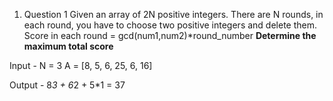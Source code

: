 1. Question 1
Given an array of 2N positive integers. There are N rounds, in each round, you have to choose two positive integers and delete them.
Score in each round = gcd(num1,num2)*round_number
**Determine the maximum total score** 

Input -
N = 3
A = [8, 5, 6, 25, 6, 16]

Output -
8*3 + 6*2 + 5*1 = 37